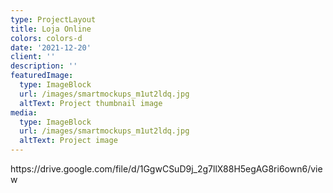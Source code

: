 ```yaml
---
type: ProjectLayout
title: Loja Online
colors: colors-d
date: '2021-12-20'
client: ''
description: ''
featuredImage:
  type: ImageBlock
  url: /images/smartmockups_m1ut2ldq.jpg
  altText: Project thumbnail image
media:
  type: ImageBlock
  url: /images/smartmockups_m1ut2ldq.jpg
  altText: Project image
---
```

https\://drive.google.com/file/d/1GgwCSuD9j\_2g7llX88H5egAG8ri6own6/view
